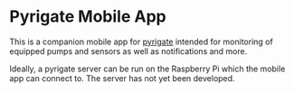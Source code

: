 # Pyrigate Mobile App

This is a companion mobile app for [pyrigate](https://www.github.com/pyrigate/pyrigate) intended for
monitoring of equipped pumps and sensors as well as notifications and more.

Ideally, a pyrigate server can be run on the Raspberry Pi which the mobile app can connect to. The
server has not yet been developed.

